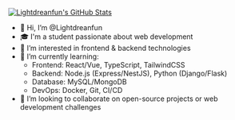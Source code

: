 [![Lightdreanfun's GitHub Stats](https://github-readme-stats.vercel.app/api?username=Lightdreanfun&show_icons=true&theme=radical&hide_border=true&include_all_commits=true&count_private=true)](https://github.com/Lightdreanfun)
- 👋 Hi, I’m @Lightdreanfun  
- 🎓 I'm a student passionate about web development  
- 👀 I’m interested in frontend & backend technologies  
- 🌱 I’m currently learning:  
  - Frontend: React/Vue, TypeScript, TailwindCSS  
  - Backend: Node.js (Express/NestJS), Python (Django/Flask)  
  - Database: MySQL/MongoDB  
  - DevOps: Docker, Git, CI/CD  
- 💞️ I’m looking to collaborate on open-source projects or web development challenges   
